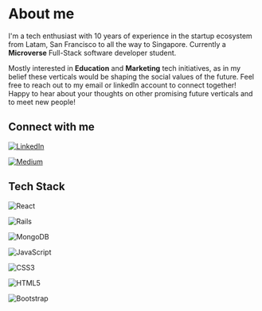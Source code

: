 
# About me

I'm a tech enthusiast with 10 years of experience in the startup ecosystem from Latam, San Francisco to all the way to Singapore. Currently a **Microverse** Full-Stack software developer student. 

Mostly interested in **Education** and **Marketing** tech initiatives, as in my belief these verticals would be shaping the social values of the future. Feel free to reach out to my email or linkedIn account to connect together! Happy to hear about your thoughts on other promising future verticals and to meet new people!


## Connect with me

[![LinkedIn](https://img.shields.io/badge/LinkedIn-%230077B5.svg?logo=linkedin&logoColor=white)](https://www.linkedin.com/in/giovanni-juliao-31770011/)

[![Medium](https://img.shields.io/badge/Medium-12100E?logo=medium&logoColor=white)](https://medium.com/@gjuliao32)


## Tech Stack

![React](https://img.shields.io/badge/react-%2320232a.svg?style=for-the-badge&logo=react&logoColor=%2361DAFB)

![Rails](https://img.shields.io/badge/rails-%23CC0000.svg?style=plastic&logo=ruby-on-rails&logoColor=white) 

![MongoDB](https://img.shields.io/badge/MongoDB-%234ea94b.svg?style=plastic&logo=mongodb&logoColor=white)

![JavaScript](https://img.shields.io/badge/javascript-%23323330.svg?style=plastic&logo=javascript&logoColor=%23F7DF1E) 

![CSS3](https://img.shields.io/badge/css3-%231572B6.svg?style=plastic&logo=css3&logoColor=white)   

![HTML5](https://img.shields.io/badge/html5-%23E34F26.svg?style=plastic&logo=html5&logoColor=white) 

![Bootstrap](https://img.shields.io/badge/bootstrap-%23563D7C.svg?style=plastic&logo=bootstrap&logoColor=white) 

